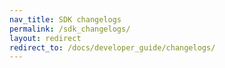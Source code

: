 ```yaml
---
nav_title: SDK changelogs
permalink: /sdk_changelogs/
layout: redirect
redirect_to: /docs/developer_guide/changelogs/
---
```

